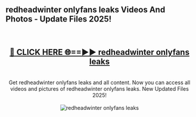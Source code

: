 <h2>redheadwinter onlyfans leaks Videos And Photos - Update Files 2025!</h2>
<br>
<div align="center">
<h2><a href="https://linkcuts.com/hfmhzwbr" rel="nofollow">🔴 CLICK HERE 🌐==►► redheadwinter onlyfans leaks</a></h2>
<br>
Get redheadwinter onlyfans leaks and all content. Now you can access all videos and pictures of redheadwinter onlyfans leaks. New Updated Files 2025!
<br>
<br>
<a href="https://linkcuts.com/hfmhzwbr" rel="nofollow" data-target="animated-image.originalLink"><img src="https://i.ibb.co.com/WyWwxjT/player-gif2.gif" alt="redheadwinter onlyfans leaks" style="max-width: 100%; display: inline-block;" data-target="animated-image.originalImage"></a>
</div>
<br>